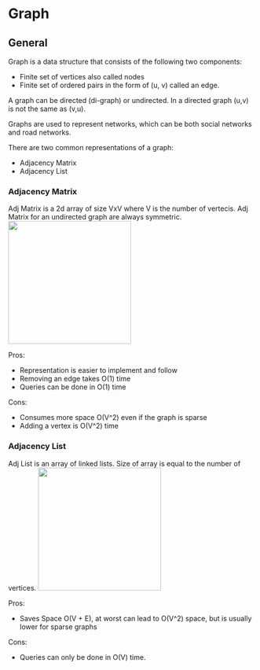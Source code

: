 # Graph
## General
Graph is a data structure that consists of the following two components:
* Finite set of vertices also called nodes
* Finite set of ordered pairs in the form of (u, v) called an edge.

A graph can be directed (di-graph) or undirected. In a directed graph (u,v) is not the same as 
(v,u). 

Graphs are used to represent networks, which can be both social networks and road networks.

There are two common representations of a graph:
* Adjacency Matrix
* Adjacency List

### Adjacency Matrix
Adj Matrix is a 2d array of size VxV where V is the number of vertecis. Adj Matrix for an undirected
graph are always symmetric.
<img src="https://www.geeksforgeeks.org/wp-content/uploads/adjacency_matrix_representation.png" height="250" />


Pros:
* Representation is easier to implement and follow
* Removing an edge takes O(1) time
* Queries can be done in O(1) time


Cons:
* Consumes more space O(V^2) even if the graph is sparse
* Adding a vertex is O(V^2) time

### Adjacency List
Adj List is an array of linked lists. Size of array is equal to the number of vertices. 
<img src="https://www.geeksforgeeks.org/wp-content/uploads/adjacency_list_representation.png" height="250" />

Pros:
* Saves Space O(V + E), at worst can lead to O(V^2) space, but is usually lower for sparse graphs

Cons:
* Queries can only be done in O(V) time.